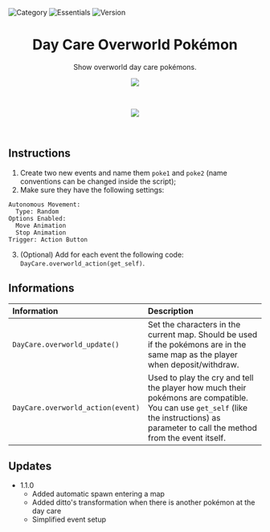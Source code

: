 ![Category](https://badgen.net/badge/Category/Gameplay/green)
![Essentials](https://badgen.net/badge/Essentials/20.1/orange)
![Version](https://badgen.net/badge/Version/1.1.0/cyan)

<h1 align="center">Day Care Overworld Pokémon</h1>

<p align="center">
Show overworld day care pokémons.
</p>

<p align="center">
  <img src="https://user-images.githubusercontent.com/63038410/176746218-befaa891-62ba-4885-899a-982ef2a199e2.png" />
</p>

<br>
<a href="https://minhaskamal.github.io/DownGit/#/home?url=https://github.com/MickTK/Essentials-Plugins/tree/main/Day_Care_Overworld_Pokemon&fileName=Day_Care_Overworld_Pokemon&rootDirectory=true"><p align="center">
<img src="https://custom-icon-badges.herokuapp.com/badge/-Download-red?style=for-the-badge&logo=download&logoColor=white">
</p></a>
<br>

## Instructions
1. Create two new events and name them `poke1` and `poke2` (name conventions can be changed inside the script);
2. Make sure they have the following settings:
```
Autonomous Movement:
  Type: Random
Options Enabled:
  Move Animation
  Stop Animation
Trigger: Action Button
```
3. (Optional) Add for each event the following code: `DayCare.overworld_action(get_self)`.

## Informations
| Information | Description |
|:-|:-|
| `DayCare.overworld_update()` | Set the characters in the current map. Should be used if the pokémons are in the same map as the player when deposit/withdraw. |
| `DayCare.overworld_action(event)` | Used to play the cry and tell the player how much their pokémons are compatible. You can use `get_self` (like the instructions) as parameter to call the method from the event itself. |

## Updates
- 1.1.0
  - Added automatic spawn entering a map
  - Added ditto's transformation when there is another pokémon at the day care
  - Simplified event setup
